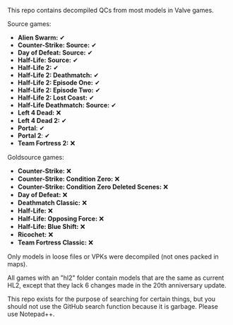This repo contains decompiled QCs from most models in Valve games.

Source games:

* **Alien Swarm:** ✔
* **Counter-Strike: Source:** ✔
* **Day of Defeat: Source:** ✔
* **Half-Life: Source:** ✔
* **Half-Life 2:** ✔
* **Half-Life 2: Deathmatch:** ✔
* **Half-Life 2: Episode One:** ✔
* **Half-Life 2: Episode Two:** ✔
* **Half-Life 2: Lost Coast:** ✔
* **Half-Life Deathmatch: Source:** ✔
* **Left 4 Dead:** ❌
* **Left 4 Dead 2:** ✔
* **Portal**: ✔
* **Portal 2**: ✔
* **Team Fortress 2:** ❌

Goldsource games:

* **Counter-Strike:** ❌
* **Counter-Strike: Condition Zero:** ❌
* **Counter-Strike: Condition Zero Deleted Scenes:** ❌
* **Day of Defeat:** ❌
* **Deathmatch Classic:** ❌
* **Half-Life:** ❌
* **Half-Life: Opposing Force:** ❌
* **Half-Life: Blue Shift:** ❌
* **Ricochet:** ❌
* **Team Fortress Classic:** ❌

Only models in loose files or VPKs were decompiled (not ones packed in maps).

All games with an "hl2" folder contain models that are the same as current HL2, except that they lack 6 changes made in the 20th anniversary update.

This repo exists for the purpose of searching for certain things, but you should not use the GitHub search function because it is garbage. Please use Notepad++.
